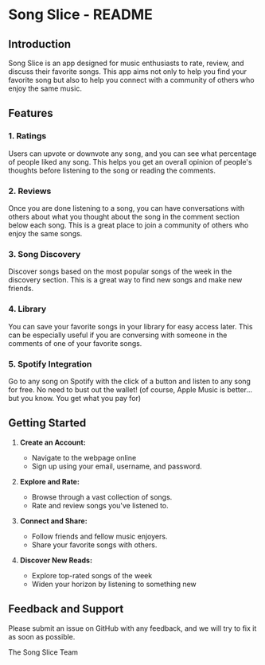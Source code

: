 # Song Slice - README

## Introduction

Song Slice is an app designed for music enthusiasts to rate, review, and discuss their favorite songs. This app aims not only to help you find your favorite song but also to help you connect with a community of others who enjoy the same music.

## Features

### 1. Ratings

Users can upvote or downvote any song, and you can see what percentage of people liked any song. This helps you get an overall opinion of people's thoughts before listening to the song or reading the comments.

### 2. Reviews

Once you are done listening to a song, you can have conversations with others about what you thought about the song in the comment section below each song. This is a great place to join a community of others who enjoy the same songs.

### 3. Song Discovery

Discover songs based on the most popular songs of the week in the discovery section. This is a great way to find new songs and make new friends.

### 4. Library

You can save your favorite songs in your library for easy access later. This can be especially useful if you are conversing with someone in the comments of one of your favorite songs.

### 5. Spotify Integration

Go to any song on Spotify with the click of a button and listen to any song for free. No need to bust out the wallet!
(of course, Apple Music is better... but you know. You get what you pay for)



## Getting Started

1. **Create an Account:**
   - Navigate to the webpage online
   - Sign up using your email, username, and password.

2. **Explore and Rate:**
   - Browse through a vast collection of songs.
   - Rate and review songs you've listened to.

3. **Connect and Share:**
   - Follow friends and fellow music enjoyers.
   - Share your favorite songs with others.

4. **Discover New Reads:**
   - Explore top-rated songs of the week
   - Widen your horizon by listening to something new

## Feedback and Support

Please submit an issue on GitHub with any feedback, and we will try to fix it as soon as possible.



The Song Slice Team
